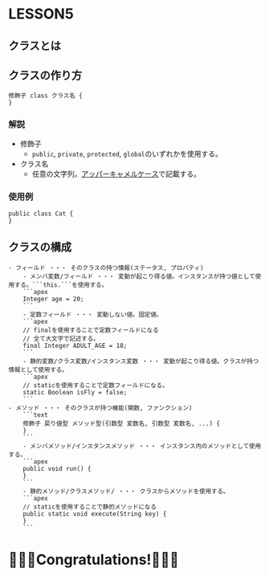 # LESSON5
## クラスとは

## クラスの作り方
```text
修飾子 class クラス名 {
}
```
### 解説
- 修飾子
    - ```public```, ```private```, ```protected```, ```global```のいずれかを使用する。
- クラス名
    - 任意の文字列。[アッパーキャメルケース](https://wa3.i-3-i.info/word13954.html)で記載する。
    
### 使用例
```apex
public class Cat {
}
```

## クラスの構成
    - フィールド ・・・ そのクラスの持つ情報(ステータス, プロパティ)
        - メンバ変数/フィールド ・・・ 変動が起こり得る値。インスタンスが持つ値として使用する。```this.```を使用する。
        ```apex
        Integer age = 20;
        ```
        - 定数フィールド ・・・ 変動しない値。固定値。
        ```apex
        // finalを使用することで定数フィールドになる
        // 全て大文字で記述する。
        final Integer ADULT_AGE = 18;
        ```
        - 静的変数/クラス変数/インスタンス変数 ・・・ 変動が起こり得る値。クラスが持つ情報として使用する。
        ```apex
        // staticを使用することで定数フィールドになる。
        static Boolean isFly = false;
        ```
    - メソッド ・・・ そのクラスが持つ機能(関数, ファンクション)
        ```text
        修飾子 戻り値型 メソッド型(引数型 変数名, 引数型 変数名, ...) {
        }
        ```
        - メンバメソッド/インスタンスメソッド ・・・ インスタンス内のメソッドとして使用する。
        ```apex
        public void run() {
        }
        ```
        - 静的メソッド/クラスメソッド/ ・・・ クラスからメソッドを使用する。
        ```apex
        // staticを使用することで静的メソッドになる
        public static void execute(String key) {
        }
        ```

## 

# 🎉🎉🎉Congratulations!🎉🎉🎉
